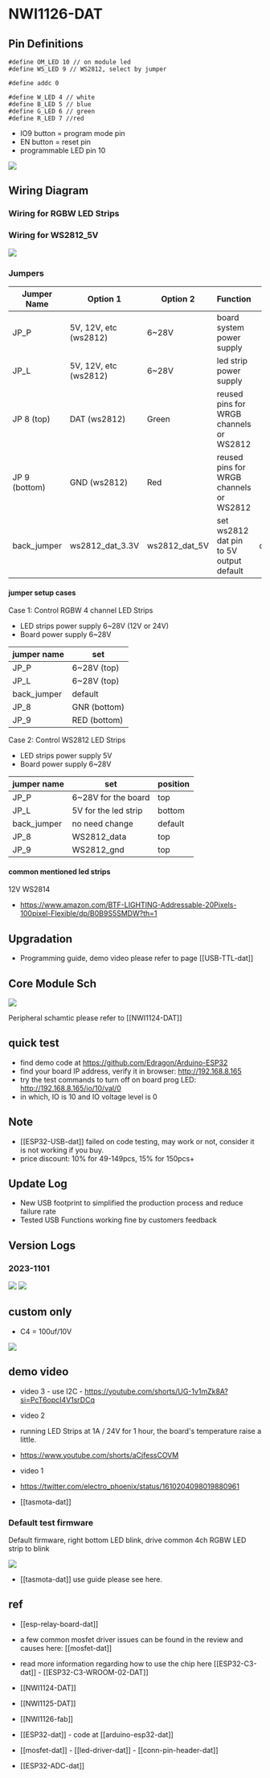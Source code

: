 # NWI1126-DAT

## Pin Definitions

    #define OM_LED 10 // on module led
    #define WS_LED 9 // WS2812, select by jumper

    #define addc 0

    #define W_LED 4 // white
    #define B_LED 5 // blue
    #define G_LED 6 // green
    #define R_LED 7 //red

- IO9 button = program mode pin
- EN button = reset pin
- programmable LED pin 10

![](13-39-15-09-06-2023.png)

## Wiring Diagram

### Wiring for RGBW LED Strips

### Wiring for WS2812_5V

![](2023-09-04-17-03-33.png)

### Jumpers

| Jumper Name   | Option 1              | Option 2      | Function                                | Note    |
| ------------- | --------------------- | ------------- | --------------------------------------- | ------- |
| JP_P          | 5V, 12V, etc (ws2812) | 6~28V         | board system power supply               |         |
| JP_L          | 5V, 12V, etc (ws2812) | 6~28V         | led strip power supply                  |         |
| JP 8 (top)    | DAT (ws2812)          | Green         | reused pins for WRGB channels or WS2812 |         |
| JP 9 (bottom) | GND (ws2812)          | Red           | reused pins for WRGB channels or WS2812 |         |
| back_jumper   | ws2812_dat_3.3V       | ws2812_dat_5V | set ws2812 dat pin to 5V output default | default |

#### jumper setup cases

Case 1: Control RGBW 4 channel LED Strips

- LED strips power supply 6~28V (12V or 24V)
- Board power supply 6~28V

| jumper name | set          |
| ----------- | ------------ |
| JP_P        | 6~28V (top)  |
| JP_L        | 6~28V (top)  |
| back_jumper | default      |
| JP_8        | GNR (bottom) |
| JP_9        | RED (bottom) |

Case 2: Control WS2812 LED Strips

- LED strips power supply 5V
- Board power supply 6~28V

| jumper name | set                   | position |
| ----------- | --------------------- | -------- |
| JP_P        | 6~28V  for the board  | top      |
| JP_L        | 5V  for the led strip | bottom   |
| back_jumper | no need change        | default  |
| JP_8        | WS2812_data           | top      |
| JP_9        | WS2812_gnd            | top      |


#### common mentioned led strips 

12V WS2814 
- https://www.amazon.com/BTF-LIGHTING-Addressable-20Pixels-100pixel-Flexible/dp/B0B9S5SMDW?th=1


## Upgradation 

- Programming guide, demo video please refer to page [[USB-TTL-dat]]


## Core Module Sch

![](37-36-16-10-07-2023.png)

Peripheral schamtic please refer to [[NWI1124-DAT]]

## quick test

- find demo code at https://github.com/Edragon/Arduino-ESP32
- find your board IP address, verify it in browser: http://192.168.8.165
- try the test commands to turn off on board prog LED: http://192.168.8.165/io/10/val/0
- in which, IO is 10 and IO voltage level is 0


## Note

- [[ESP32-USB-dat]] failed on code testing, may work or not, consider it is not working if you buy.
- price discount: 10% for 49-149pcs, 15% for 150pcs+

## Update Log

- New USB footprint to simplified the production process and reduce failure rate
- Tested USB Functions working fine by customers feedback

## Version Logs

### 2023-1101

![](2023-11-01-15-03-53.png)
![](2023-11-01-15-04-09.png)

## custom only

- C4 = 100uf/10V

![](2023-10-31-22-14-23.png)




## demo video

- video 3 - use I2C - https://youtube.com/shorts/UG-1v1mZk8A?si=PcT6opcI4V1srDCq
- video 2
- running LED Strips at 1A / 24V for 1 hour, the board's temperature raise a little. 
- https://www.youtube.com/shorts/aCjfessCOVM
- video 1 
- https://twitter.com/electro_phoenix/status/1610204098019880961

- [[tasmota-dat]]

### Default test firmware 

Default firmware, right bottom LED blink, drive common 4ch RGBW LED strip to blink

![](2024-04-03-15-29-43.png)

- [[tasmota-dat]] use guide please see here.



## ref

- [[esp-relay-board-dat]]

- a few common mosfet driver issues can be found in the review and causes here: [[mosfet-dat]]

- read more information regarding how to use the chip here [[ESP32-C3-dat]] - [[ESP32-­C3-­WROOM-­02-DAT]]

- [[NWI1124-DAT]]
- [[NWI1125-DAT]]
- [[NWI1126-fab]]

- [[ESP32-dat]] - code at [[arduino-esp32-dat]]

- [[mosfet-dat]] - [[led-driver-dat]] - [[conn-pin-header-dat]]

- [[ESP32-ADC-dat]]